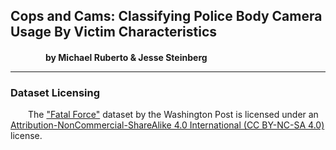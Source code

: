 <h2>Cops and Cams: Classifying Police Body Camera Usage By Victim Characteristics</h2>
<h4 style='text-indent: 4em'>by Michael Ruberto & Jesse Steinberg</p>

--------

<h3>Dataset Licensing</h3>
<p style='text-indent: 2em'>The <a href='https://github.com/washingtonpost/data-police-shootings'>"Fatal Force"</a> dataset by the Washington Post is licensed under an <a href='https://creativecommons.org/licenses/by-nc-sa/4.0/'>Attribution-NonCommercial-ShareAlike 4.0 International (CC BY-NC-SA 4.0)</a> license.
</p>

